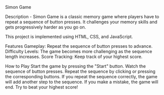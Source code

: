 Simon Game

Description -
Simon Game is a classic memory game where players have to repeat a sequence of button presses. It challenges your memory skills and gets progressively harder as you go on.

This project is implemented using HTML, CSS, and JavaScript.

Features
Gameplay: Repeat the sequence of button presses to advance.
Difficulty Levels: The game becomes more challenging as the sequence length increases.
Score Tracking: Keep track of your highest score.

How to Play
Start the game by pressing the "Start" button.
Watch the sequence of button presses.
Repeat the sequence by clicking or pressing the corresponding buttons.
If you repeat the sequence correctly, the game will add another step to the sequence.
If you make a mistake, the game will end.
Try to beat your highest score!
 
